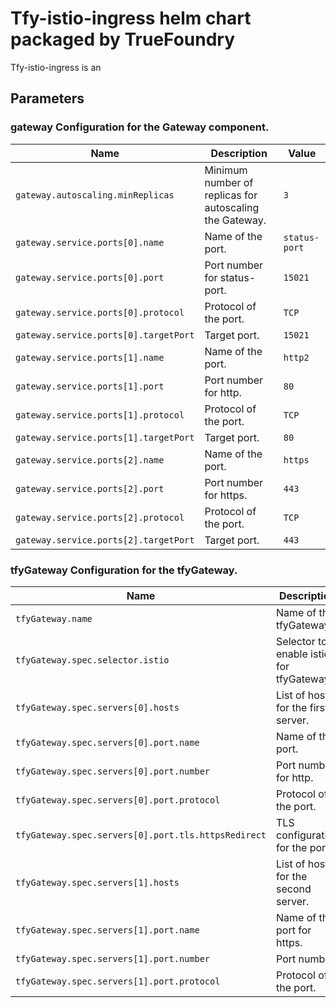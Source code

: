 # Tfy-istio-ingress helm chart packaged by TrueFoundry
Tfy-istio-ingress is an <empty>

## Parameters

### gateway Configuration for the Gateway component.

| Name                                  | Description                                             | Value         |
| ------------------------------------- | ------------------------------------------------------- | ------------- |
| `gateway.autoscaling.minReplicas`     | Minimum number of replicas for autoscaling the Gateway. | `3`           |
| `gateway.service.ports[0].name`       | Name of the port.                                       | `status-port` |
| `gateway.service.ports[0].port`       | Port number for status-port.                            | `15021`       |
| `gateway.service.ports[0].protocol`   | Protocol of the port.                                   | `TCP`         |
| `gateway.service.ports[0].targetPort` | Target port.                                            | `15021`       |
| `gateway.service.ports[1].name`       | Name of the port.                                       | `http2`       |
| `gateway.service.ports[1].port`       | Port number for http.                                   | `80`          |
| `gateway.service.ports[1].protocol`   | Protocol of the port.                                   | `TCP`         |
| `gateway.service.ports[1].targetPort` | Target port.                                            | `80`          |
| `gateway.service.ports[2].name`       | Name of the port.                                       | `https`       |
| `gateway.service.ports[2].port`       | Port number for https.                                  | `443`         |
| `gateway.service.ports[2].protocol`   | Protocol of the port.                                   | `TCP`         |
| `gateway.service.ports[2].targetPort` | Target port.                                            | `443`         |

### tfyGateway Configuration for the tfyGateway.

| Name                                                | Description                             | Value                 |
| --------------------------------------------------- | --------------------------------------- | --------------------- |
| `tfyGateway.name`                                   | Name of the tfyGateway.                 | `""`                  |
| `tfyGateway.spec.selector.istio`                    | Selector to enable istio for tfyGateway | `{{ .Release.Name }}` |
| `tfyGateway.spec.servers[0].hosts`                  | List of hosts for the first server.     | `[]`                  |
| `tfyGateway.spec.servers[0].port.name`              | Name of the port.                       | `http-tfy-wildcard`   |
| `tfyGateway.spec.servers[0].port.number`            | Port number for http.                   | `80`                  |
| `tfyGateway.spec.servers[0].port.protocol`          | Protocol of the port.                   | `HTTP`                |
| `tfyGateway.spec.servers[0].port.tls.httpsRedirect` | TLS configuration for the port.         | `true`                |
| `tfyGateway.spec.servers[1].hosts`                  | List of hosts for the second server.    | `[]`                  |
| `tfyGateway.spec.servers[1].port.name`              | Name of the port for https.             | `https-tfy-wildcard`  |
| `tfyGateway.spec.servers[1].port.number`            | Port number.                            | `443`                 |
| `tfyGateway.spec.servers[1].port.protocol`          | Protocol of the port.                   | `HTTPS`               |
